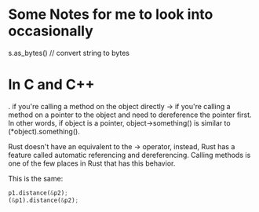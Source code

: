 # Some Notes for me to look into occasionally


s.as_bytes() // convert string to bytes

# In C and C++
. if you're calling a method on the object directly
-> if you're calling a method on a pointer to the object
and need to dereference the pointer first. In other words,
if object is a pointer, object->something() is similar to
(*object).something().

Rust doesn't have an equivalent to the -> operator, instead, Rust has a feature called automatic referencing and dereferencing. Calling methods is one of the few places in Rust that has this behavior.

This is the same:

```python
p1.distance(&p2);
(&p1).distance(&p2);
```
